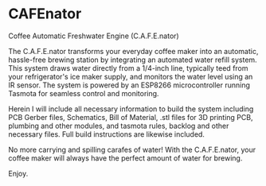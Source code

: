 # CAFEnator
Coffee Automatic Freshwater Engine (C.A.F.E.nator)

The C.A.F.E.nator transforms your everyday coffee maker into an automatic, hassle-free brewing station by integrating an automated water refill system. This system draws water directly from a 1/4-inch line, typically teed from your refrigerator's ice maker supply, and monitors the water level using an IR sensor. The system is powered by an ESP8266 microcontroller running Tasmota for seamless control and monitoring.

Herein I will include all necessary information to build the system including PCB Gerber files, Schematics, Bill of Material, .stl files for 3D printing PCB, plumbing and other modules, and tasmota rules, backlog and other necessary files.  Full build instructions are likewise included.

No more carrying and spilling carafes of water! With the C.A.F.E.nator, your coffee maker will always have the perfect amount of water for brewing.

Enjoy.
